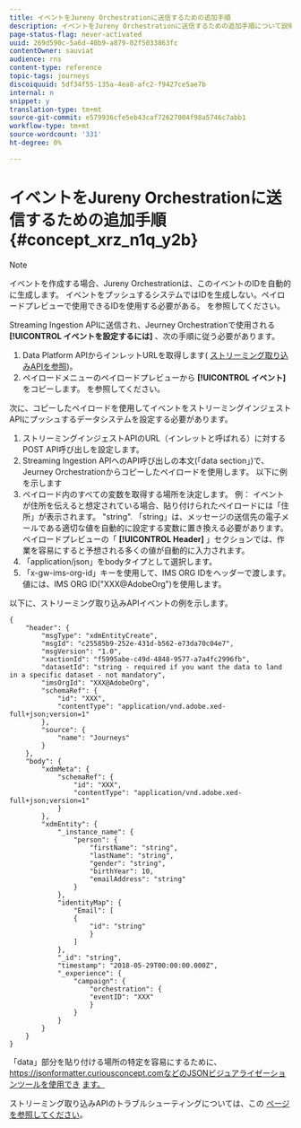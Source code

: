 ```yaml
---
title: イベントをJureny Orchestrationに送信するための追加手順
description: イベントをJureny Orchestrationに送信するための追加手順について説明します。
page-status-flag: never-activated
uuid: 269d590c-5a6d-40b9-a879-02f5033863fc
contentOwner: sauviat
audience: rns
content-type: reference
topic-tags: journeys
discoiquuid: 5df34f55-135a-4ea8-afc2-f9427ce5ae7b
internal: n
snippet: y
translation-type: tm+mt
source-git-commit: e579936cfe5eb43caf72627004f98a5746c7abb1
workflow-type: tm+mt
source-wordcount: '331'
ht-degree: 0%

---
```




# イベントをJureny Orchestrationに送信するための追加手順 {#concept_xrz_n1q_y2b}

>[!NOTE]
>
>イベントを作成する場合、Jureny Orchestrationは、このイベントのIDを自動的に生成します。 イベントをプッシュするシステムではIDを生成しない。ペイロードプレビューで使用できるIDを使用する必要がある。 [](../event/previewing-the-payload.md)を参照してください。

Streaming Ingestion APIに送信され、Jeurney Orchestrationで使用される **[!UICONTROL イベントを設定するには]** 、次の手順に従う必要があります。

1. Data Platform APIからインレットURLを取得します( [ストリーミング取り込みAPIを参照](https://docs.adobe.com/content/help/en/experience-platform/ingestion/streaming/overview.html))。
1. ペイロードメニューのペイロードプレビューから **[!UICONTROL イベント]** をコピーします。 [](../event/defining-the-payload-fields.md)を参照してください。

次に、コピーしたペイロードを使用してイベントをストリーミングインジェストAPIにプッシュするデータシステムを設定する必要があります。

1. ストリーミングインジェストAPIのURL（インレットと呼ばれる）に対するPOST API呼び出しを設定します。
1. Streaming Ingestion APIへのAPI呼び出しの本文(「data section」)で、Jeurney Orchestrationからコピーしたペイロードを使用します。 以下に例を示します
1. ペイロード内のすべての変数を取得する場所を決定します。 例： イベントが住所を伝えると想定されている場合、貼り付けられたペイロードには「住所」が表示されます。 &quot;string&quot;. 「string」は、メッセージの送信先の電子メールである適切な値を自動的に設定する変数に置き換える必要があります。 ペイロードプレビューの「 **[!UICONTROL Header]** 」セクションでは、作業を容易にすると予想される多くの値が自動的に入力されます。
1. 「application/json」をbodyタイプとして選択します。
1. 「x-gw-ims-org-id」キーを使用して、IMS ORG IDをヘッダーで渡します。 値には、IMS ORG ID(&quot;XXX@AdobeOrg&quot;)を使用します。

以下に、ストリーミング取り込みAPIイベントの例を示します。

```
{
    "header": {
        "msgType": "xdmEntityCreate",
        "msgId": "c25585b9-252e-431d-b562-e73da70c04e7",
        "msgVersion": "1.0",
        "xactionId": "f5995abe-c49d-4848-9577-a7a4fc2996fb",
        "datasetId": "string - required if you want the data to land in a specific dataset - not mandatory",
        "imsOrgId": "XXX@AdobeOrg",
        "schemaRef": {
            "id": "XXX",
            "contentType": "application/vnd.adobe.xed-full+json;version=1"
        },
        "source": {
            "name": "Journeys"
        }
    },
    "body": {
        "xdmMeta": {
            "schemaRef": {
                "id": "XXX",
                "contentType": "application/vnd.adobe.xed-full+json;version=1"
            }
        },
        "xdmEntity": {
            "_instance_name": {
                "person": {
                    "firstName": "string",
                    "lastName": "string",
                    "gender": "string",
                    "birthYear": 10,
                    "emailAddress": "string"
                }
            },
            "identityMap": {
                "Email": [
                {
                    "id": "string"
                    }
                ]
            },
            "_id": "string",
            "timestamp": "2018-05-29T00:00:00.000Z",
            "_experience": {
                "campaign": {
                    "orchestration": {
                    "eventID": "XXX"
                    }
                }
            }
        }
    }
}
```

「data」部分を貼り付ける場所の特定を容易にするために、https://jsonformatter.curiousconcept.comなどのJSONビジュアライゼーションツールを使用でき [ます。](https://jsonformatter.curiousconcept.com)

ストリーミング取り込みAPIのトラブルシューティングについては、この [ページを参照してください](https://docs.adobe.com/content/help/en/experience-platform/ingestion/streaming/troubleshooting.html)。
